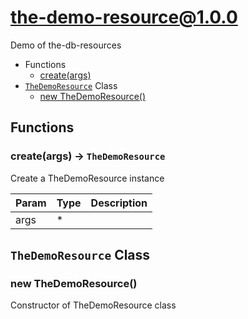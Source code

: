 # the-demo-resource@1.0.0

Demo of the-db-resources

+ Functions
  + [create(args)](#the-demo-resource-function-create)
+ [`TheDemoResource`](#the-demo-resource-classes) Class
  + [new TheDemoResource()](#the-demo-resource-classes-the-demo-resource-constructor)

## Functions

<a class='md-heading-link' name="the-demo-resource-function-create" ></a>

### create(args) -> `TheDemoResource`

Create a TheDemoResource instance

| Param | Type | Description |
| ----- | --- | -------- |
| args | * |  |



<a class='md-heading-link' name="the-demo-resource-classes"></a>

## `TheDemoResource` Class






<a class='md-heading-link' name="the-demo-resource-classes-the-demo-resource-constructor" ></a>

### new TheDemoResource()

Constructor of TheDemoResource class





